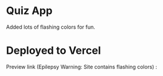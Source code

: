# Quiz App

Added lots of flashing colors for fun.

# Deployed to Vercel

Preview link (Epilepsy Warning: Site contains flashing colors) : <!-- https://quiz-app-eight-jade.vercel.app/ -->
